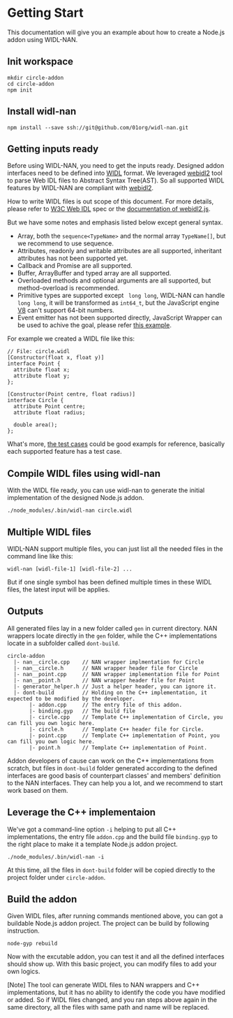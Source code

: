 # Getting Start
This documentation will give you an example about how to create a Node.js addon using WIDL-NAN. 
## Init workspace
```
mkdir circle-addon
cd circle-addon
npm init
```
## Install widl-nan
```
npm install --save ssh://git@github.com/01org/widl-nan.git
```
## Getting inputs ready
Before using WIDL-NAN, you need to get the inputs ready. Designed addon interfaces need to be defined into [WIDL](https://heycam.github.io/webidl/) format. We leveraged [webidl2](https://www.npmjs.com/package/webidl2) tool to parse Web IDL files to Abstract Syntax Tree(AST). So all supported WIDL features by WIDL-NAN are compliant with [webidl2](https://www.npmjs.com/package/webidl2/).

How to write WIDL files is out scope of this document. For more details, please refer to [W3C Web IDL](https://heycam.github.io/webidl/) spec or the [documentation of webidl2.js](https://www.npmjs.com/package/webidl2#documentation). 

But we have some notes and emphasis listed below except general syntax.
- Array, both the ```sequence<TypeName>``` and the normal array ```TypeName[]```, but we recommend to use sequence.
- Attributes, readonly and writable attributes are all supported, inheritant attributes has not been supported yet.
- Callback and Promise are all supported.
- Buffer, ArrayBuffer and typed array are all supported.
- Overloaded methods and optional arguments are all supported, but method-overload is recommended. 
- Primitive types are supported except ``` long long```, WIDL-NAN can handle ```long long```, it will be transformed as ```int64_t```, but the JavaScript engine [V8](https://github.com/v8/v8) can't support 64-bit numbers.
- Event emitter has not been supported directly, JavaScript Wrapper can be used to achive the goal, please refer [this example](https://github.com/otcshare/node-realsense/blob/master/src/slam/index.js#L13).

For example we created a WIDL file like this:
```
// File: circle.widl
[Constructor(float x, float y)]
interface Point {
  attribute float x;
  attribute float y;
};

[Constructor(Point centre, float radius)]
interface Circle {
  attribute Point centre;
  attribute float radius;

  double area();
};
```

What's more, [the test cases](https://github.com/01org/widl-nan/tree/master/test) could be good exampls for reference, basically each supported feature has a test case.

## Compile WIDL files using widl-nan
With the WIDL file ready, you can use widl-nan to generate the initial implementation of the designed Node.js addon.
```
./node_modules/.bin/widl-nan circle.widl
```
## Multiple WIDL files
WIDL-NAN support multiple files, you can just list all the needed files in the command line like this:
```
widl-nan [widl-file-1] [widl-file-2] ...
```
But if one single symbol has been defined multiple times in these WIDL files, the latest input will be applies.


## Outputs
All generated files lay in a new folder called ```gen``` in current directory.
NAN wrappers locate directly in the ```gen``` folder, while the C++ implementations locate in a subfolder called ```dont-build```.
```
circle-addon
  |- nan__circle.cpp    // NAN wrapper implmentation for Circle
  |- nan__circle.h      // NAN wrapper header file for Circle
  |- nan__point.cpp     // NAN wrapper implementation file for Point
  |- nan__point.h       // NAN wrapper header file for Point
  |- generator_helper.h // Just a helper header, you can ignore it.
  |- dont-build         // Holding on the C++ implementation, it expected to be modified by the developer.
       |- addon.cpp     // The entry file of this addon.
       |- binding.gyp   // The build file
       |- circle.cpp    // Template C++ implementation of Circle, you can fill you own logic here.
       |- circle.h      // Template C++ header file for Circle.
       |- point.cpp     // Template C++ implementation of Point, you can fill you own logic here.
       |- point.h       // Template C++ implementation of Point.
```

Addon developers of cause can work on the C++ implementations from scratch, but files in ```dont-build``` folder generated according to the defined interfaces are good basis of counterpart classes' and members' definition to the NAN interfaces. They can help you a lot, and we recommend to start work based on them.

## Leverage the C++ implementaion
We've got a command-line option ```-i``` helping to put all C++ implementations, the entry file ```addon.cpp``` and the build file ```binding.gyp``` to the right place to make it a template Node.js addon project. 

```
./node_modules/.bin/widl-nan -i
```
At this time, all the files in ```dont-build``` folder will be copied directly to the project folder under ```circle-addon```.

## Build the addon
Given WIDL files, after running commands mentioned above, you can got a buildable Node.js addon project. The project can be build by following instruction.

```
node-gyp rebuild
```
Now with the excutable addon, you can test it and all the defined interfaces should show up. With this basic project, you can modify files to add your own logics.

[Note] The tool can generate WIDL files to NAN wrappers and C++ implementations, but it has no ability to identify the code you have modified or added. So if WIDL files changed, and you ran steps above again in the same directory, all the files with same path and name will be replaced.
